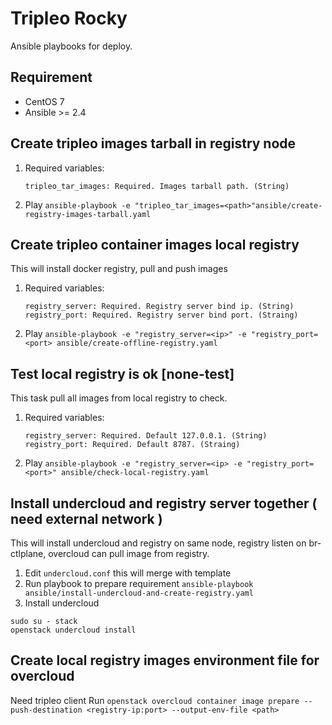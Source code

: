 # Tripleo Rocky
Ansible playbooks for deploy.

## Requirement
* CentOS 7
* Ansible >= 2.4

## Create tripleo images tarball in registry node
1. Required variables:
   ```
   tripleo_tar_images: Required. Images tarball path. (String)

   ```
2. Play
`ansible-playbook -e "tripleo_tar_images=<path>"ansible/create-registry-images-tarball.yaml`

## Create tripleo container images local registry
This will install docker registry, pull and push images

1. Required variables:
   ```
   registry_server: Required. Registry server bind ip. (String)
   registry_port: Required. Registry server bind port. (Straing)

   ```
2. Play
`ansible-playbook -e "registry_server=<ip>" -e "registry_port=<port> ansible/create-offline-registry.yaml`

## Test local registry is ok [none-test]
This task pull all images from local registry to check.

1. Required variables:
   ```
   registry_server: Required. Default 127.0.0.1. (String)
   registry_port: Required. Default 8787. (Straing)
   ```
2. Play
`ansible-playbook -e "registry_server=<ip> -e "registry_port=<port>" ansible/check-local-registry.yaml`

## Install undercloud and registry server together ( need external network )
This will install undercloud and registry on same node, registry listen on
br-ctlplane, overcloud can pull image from registry.

1. Edit `undercloud.conf` this will merge with template
2. Run playbook to prepare requirement
`ansible-playbook ansible/install-undercloud-and-create-registry.yaml`
3. Install undercloud
```
sudo su - stack
openstack undercloud install
```
## Create local registry images environment file for overcloud
Need tripleo client
Run
`openstack overcloud container image prepare --push-destination <registry-ip:port> --output-env-file <path>`
